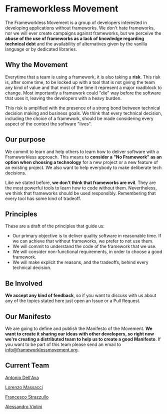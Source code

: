 # Frameworkless Movement

The Frameworkless Movement is a group of developers interested in developing applications without frameworks. We don't hate frameworks, nor we will ever create campaigns against frameworks, but we perceive the **abuse of the use of frameworks as a lack of knowledge regarding technical debt** and the availability of alternatives given by the vanilla language or by dedicated libraries.

## Why the Movement

Everytime that a team is using a framework, it is also taking a **risk**. This risk is, after some time, to be locked up with a tool that is not giving the team any kind of value and that most of the time it represent a major roadblock to change. Most importantly a framework could "die" way before the software that uses it, leaving the developers with a heavy burden.

This risk is amplified with the presence of a strong bond between technical decision making and business goals. We think that every technical decision, including the choice of a framework, should be made considering every aspect of the context the software "lives".

## Our purpose

We commit to learn and help others to learn how to deliver software with a Frameworkless approach. This means to **consider a "No Framework" as an option when choosing a technology** for a new project or a new feature of an existing project. We also want to help everybody to make deliberate tech decisions.

Like we stated before, **we don't think that frameworks are evil**. They are the most powerful tools to learn how to code without them. Nevertheless, we think that frameworks should be used responsibly. Remembering that every tool has some kind of tradeoff.

## Principles

These are a draft of the principles that guide us:

* Our primary objective is to deliver quality software in reasonable time. If we can achieve that without frameworks, we prefer to not use them.
* We will commit to understand the code of the framework that we use.
* We will consider non-functional requirements, in order to choose a good framework.
* We will make explicit the reasons, and the tradeoffs, behind every technical decision.

## Be Involved

**We accept any kind of feedback**, so if you want to discuss with us about any of the topics stated here just open an Issue or a Pull Request.

## Our Manifesto

We are going to define and publish the Manifesto of the Movement. **We want to create it sharing our ideas with other developers, so right now we're creating a distributed team to help us to create a good Manifesto**. If you want to be part of this team please send an email to info@frameworklessmovement.org.

## Current Team

[Antonio Dell'Ava](https://github.com/adellava)

[Lorenzo Massacci](https://github.com/lorenzomassacci)

[Francesco Strazzullo](https://github.com/francesco-strazzullo)

[Alessandro Violini](https://github.com/Violo)
